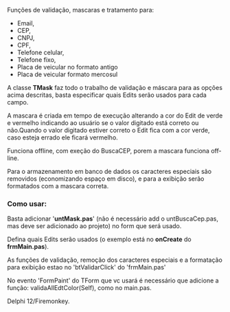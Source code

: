 Funções de validação, mascaras e tratamento para:

* Email,<br> 
* CEP,<br> 
* CNPJ,<br> 
* CPF,<br> 
* Telefone celular,<br> 
* Telefone fixo,<br> 
* Placa de veicular no formato antigo<br> 
* Placa de veicular formato mercosul<br> 

<p>A classe <b>TMask</b> faz todo o trabalho de validação e máscara para as opções acima descritas, basta especificar quais Edits serão usados para cada campo. </p>
<p>A mascara é criada em tempo de execução alterando a cor do Edit de verde e vermelho indicando ao usuário se o valor digitado está correto ou não.Quando o valor digitado estiver correto o Edit fica com a cor verde, caso esteja errado ele ficará vermelho.</p>
<p>Funciona offline, com exeção do BuscaCEP, porem a mascara funciona off-line.</p>

<p>Para o armazenamento em banco de dados os caracteres especiais são removidos (economizando espaço em disco), e para a exibição serão formatados com a mascara correta.</p>

<h3>Como usar:</h3>

Basta  adicionar '<b>untMask.pas</b>' (não é necessário add o untBuscaCep.pas, mas deve ser adicionado ao projeto) no form que será usado.
<p>Defina quais Edits serão usados (o exemplo está no <b>onCreate</b> do <b>frmMain.pas</b>).</p>
<p>As funções de validação, remoção dos caracteres especiais e a formatação para exibição estao no 'btValidarClick' do 'frmMain.pas'</p>
<p>No evento 'FormPaint' do TForm que vc usará é necessário que adicione a função: validaAllEdtColor(Self), como no main.pas.</p>

<p>Delphi 12/Firemonkey.</p>
